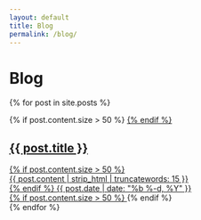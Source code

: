 ```yaml
---
layout: default
title: Blog
permalink: /blog/
---
```


<div class="blog-container">
  <h1 class="page-heading">Blog</h1>
  
  {% for post in site.posts %}
  <div class="post-card">
    {% if post.content.size > 50 %}
    <a href="{{ post.url | relative_url }}" class="post-card-link">
    {% endif %}
      <div class="post-card-content">
        <h2 class="post-card-title">{{ post.title }}</h2>
        {% if post.content.size > 50 %}
          <div class="post-card-excerpt">
            {{ post.content | strip_html | truncatewords: 15 }}
          </div>
        {% endif %}
        <span class="post-card-date">{{ post.date | date: "%b %-d, %Y" }}</span>
      </div>
    {% if post.content.size > 50 %}
    </a>
    {% endif %}
  </div>
  {% endfor %}
</div>